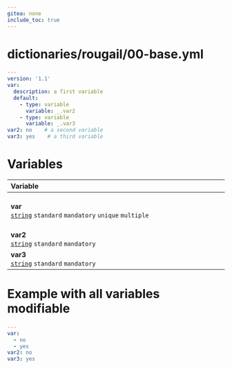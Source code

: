 ```yaml
---
gitea: none
include_toc: true
---
```

# dictionaries/rougail/00-base.yml

```yaml
---
version: '1.1'
var:
  description: a first variable
  default:
    - type: variable
      variable: _.var2
    - type: variable
      variable: _.var3
var2: no    # a second variable
var3: yes    # a third variable
```
# Variables

| Variable&nbsp;&nbsp;&nbsp;&nbsp;&nbsp;&nbsp;&nbsp;&nbsp;&nbsp;&nbsp;&nbsp;&nbsp;&nbsp;&nbsp;&nbsp;&nbsp;&nbsp;&nbsp;&nbsp;&nbsp;&nbsp;&nbsp;&nbsp;&nbsp;&nbsp;&nbsp;&nbsp;&nbsp;&nbsp;&nbsp;&nbsp;&nbsp;&nbsp;&nbsp;&nbsp;&nbsp;&nbsp;&nbsp;&nbsp;&nbsp;&nbsp;&nbsp;&nbsp;&nbsp;&nbsp;&nbsp;&nbsp;&nbsp;&nbsp;&nbsp;&nbsp;&nbsp;&nbsp;&nbsp;&nbsp;&nbsp;&nbsp;&nbsp;&nbsp;&nbsp;&nbsp;&nbsp;&nbsp;&nbsp;&nbsp;&nbsp;&nbsp;&nbsp;&nbsp;&nbsp;&nbsp;&nbsp;&nbsp;&nbsp;&nbsp;&nbsp;&nbsp;&nbsp;&nbsp;&nbsp;&nbsp;&nbsp;&nbsp;&nbsp;&nbsp;&nbsp;&nbsp;&nbsp;&nbsp;&nbsp;&nbsp;&nbsp;&nbsp;&nbsp;&nbsp;&nbsp;&nbsp;&nbsp;   | Description&nbsp;&nbsp;&nbsp;&nbsp;&nbsp;&nbsp;&nbsp;&nbsp;&nbsp;&nbsp;&nbsp;&nbsp;&nbsp;&nbsp;&nbsp;&nbsp;&nbsp;&nbsp;&nbsp;&nbsp;&nbsp;&nbsp;&nbsp;&nbsp;&nbsp;&nbsp;&nbsp;&nbsp;&nbsp;&nbsp;&nbsp;&nbsp;&nbsp;&nbsp;&nbsp;&nbsp;&nbsp;&nbsp;&nbsp;&nbsp;&nbsp;&nbsp;&nbsp;&nbsp;&nbsp;&nbsp;&nbsp;&nbsp;&nbsp;&nbsp;&nbsp;&nbsp;&nbsp;&nbsp;&nbsp;&nbsp;&nbsp;&nbsp;&nbsp;&nbsp;&nbsp;&nbsp;&nbsp;&nbsp;&nbsp;&nbsp;&nbsp;&nbsp;&nbsp;&nbsp;&nbsp;&nbsp;&nbsp;&nbsp;&nbsp;&nbsp;&nbsp;&nbsp;&nbsp;&nbsp;&nbsp;&nbsp;&nbsp;&nbsp;&nbsp;&nbsp;&nbsp;&nbsp;&nbsp;&nbsp;&nbsp;&nbsp;&nbsp;&nbsp;&nbsp;   |
|------------------------------------------------------------------------------------------------------------------------------------------------------------------------------------------------------------------------------------------------------------------------------------------------------------------------------------------------------------------------------------------------------------------------------------------------------------------------------------------------------------------------------------------------------------------------------------------------------------------------|---------------------------------------------------------------------------------------------------------------------------------------------------------------------------------------------------------------------------------------------------------------------------------------------------------------------------------------------------------------------------------------------------------------------------------------------------------------------------------------------------------------------------------------------------------------------------------------------------------|
| **var**<br/>[`string`](https://rougail.readthedocs.io/en/latest/variable.html#variables-types) `standard` `mandatory` `unique` `multiple`                                                                                                                                                                                                                                                                                                                                                                                                                                                                              | A first variable.<br/>**Default**: <br/>- the value of the variable "var2".<br/>- the value of the variable "var3".                                                                                                                                                                                                                                                                                                                                                                                                                                                                                     |
| **var2**<br/>[`string`](https://rougail.readthedocs.io/en/latest/variable.html#variables-types) `standard` `mandatory`                                                                                                                                                                                                                                                                                                                                                                                                                                                                                                 | A second variable.<br/>**Default**: no                                                                                                                                                                                                                                                                                                                                                                                                                                                                                                                                                                  |
| **var3**<br/>[`string`](https://rougail.readthedocs.io/en/latest/variable.html#variables-types) `standard` `mandatory`                                                                                                                                                                                                                                                                                                                                                                                                                                                                                                 | A third variable.<br/>**Default**: yes                                                                                                                                                                                                                                                                                                                                                                                                                                                                                                                                                                  |


# Example with all variables modifiable

```yaml
---
var:
  - no
  - yes
var2: no
var3: yes
```
